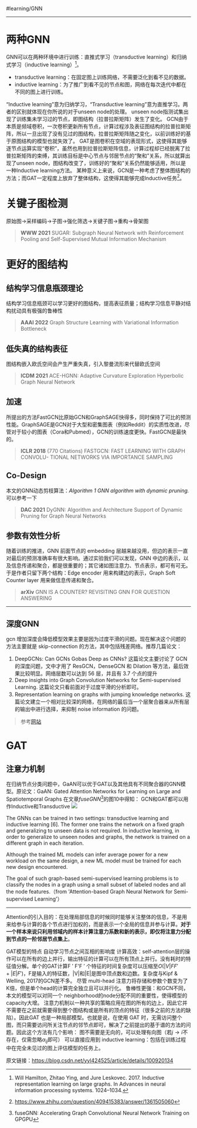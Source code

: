 #learning/GNN 

---
# 两种GNN
GNN可以在两种环境中进行训练：直推式学习（transductive learning）和归纳式学习（inductive learning）[^1]。
- transductive learning：在固定图上训练网络，不需要泛化到看不见的数据。
- inductive learning：为了推广到看不见的节点和图，网络在每次迭代中都在不同的图上进行训练。


[^1]:Will Hamilton, Zhitao Ying, and Jure Leskovec. 2017. Inductive representation learning on large graphs. In Advances in neural information processing systems. 1024–1034.

“Inductive learning”意为归纳学习，“Transductive learning”意为直推学习。两者的区别就体现在你所说的对于unseen node的处理。
unseen node指测试集出现了训练集未学习过的节点，即图结构（拉普拉斯矩阵）发生了变化。
GCN由于本质是频域卷积，一次卷积更新所有节点，计算过程涉及表征图结构的拉普拉斯矩阵，所以一旦出现了没有见过的图结构，拉普拉斯矩阵随之变化，以前训练好的基于原图结构的模型也就失效了。
GAT是图卷积在空域的表现形式，这使得其能够逐节点运算实现“卷积”，虽然也用到拉普拉斯矩阵信息，计算过程却已经脱离了拉普拉斯矩阵的束缚，其训练目标是中心节点与邻居节点的“聚和”关系，所以就算出现了unseen node，图结构改变了，训练好的“聚和”关系仍然能够适用，所以是一种Inductive learning方法。
某种意义上来说，GCN是一种考虑了整体图结构的方法；而GAT一定程度上放弃了整体结构，这使得其能够完成Inductive任务[^2]。 

[^2]: https://www.zhihu.com/question/409415383/answer/1361505060  

# 关键子图检测
原始图→采样编码→子图→强化筛选→关键子图→重构→骨架图

>**WWW 2021**
>SUGAR: Subgraph Neural Network with Reinforcement Pooling and Self-Supervised Mutual Information Mechanism

# 更好的图结构
## 结构学习信息瓶颈理论
结构学习信息瓶颈可以学习更好的图结构，提高表征质量；结构学习信息平静对结构扰动具有极强的鲁棒性
>**AAAI 2022**
>Graph Structure Learning with Variational Information Bottleneck

## 低失真的结构表征
图结构嵌入欧氏空间会产生严重失真，引入黎曼流形来代替欧氏空间
>**ICDM 2021**
>ACE-HGNN: Adaptive Curvature Exploration Hyperbolic Graph Neural Network

## 加速
所提出的方法FastGCN比原始GCN和GraphSAGE快得多，同时保持了可比的预测性能。GraphSAGE是GCN对于大型和密集图表（例如Reddit）的实质性改进，尽管对于较小的图表（Cora和Pubmed），GCN的训练速度更快。FastGCN是最快的。
>**ICLR 2018** (770 Citations)
>FASTGCN: FAST LEARNING WITH GRAPH CONVOLU- TIONAL NETWORKS VIA IMPORTANCE SAMPLING

## Co-Design
本文的GNN动态剪枝算法：*Algorithm 1 GNN algorithm with dynamic pruning.* 可以参考一下
>**DAC 2021**
>DyGNN: Algorithm and Architecture Support of Dynamic Pruning for Graph Neural Networks

## 参数有效性分析
随着训练的推进，GNN 前面节点的 embedding 层越来越没用，但边的表示一直对最后的预测准确率有很大影响。通过实验我们可以发现，GNN 中边的表示，以及信息传递和聚合，都是很重要的；其它诸如图注意力、节点表示，都可有可无。于是作者只留下两个结构：Edge encoder 用来构建边的表示，Graph Soft Counter layer 用来做信息传递和聚合。
>**arXiv**
>GNN IS A COUNTER? REVISITING GNN FOR QUESTION ANSWERING

---

## 深度GNN
gcn 增加深度会降低模型效果主要是因为过度平滑的问题。现在解决这个问题的方法主要就是 skip-connection 的方法，其中包括残差网络。推荐几篇论文：
1. DeepGCNs: Can GCNs Gobas Deep as CNNs? 这篇论文主要讨论了 GCN 的深度问题，文中才用了 ResGCN，DenseGCN 和 Dilation 等方法，最后效果比较明显。网络层数可以达到 56 层，并且有 3.7 个点的提升
2. Deep insights into Graph Convolution Networks for Semi-supervised Learning. 这篇论文只看前面对于过度平滑的分析即可。
3. Representation learning on graphs with jumping knowledge networks. 这篇论文建立一个相对比较深的网络，在网络的最后当一个层聚合器来从所有层的输出中进行选择，来抑制 noise information 的问题。

> 参考[网站](https://www.codetd.com/article/11303197)

# GAT
## 注意力机制
在归纳节点分类问题中，GaAN可以优于GAT以及其他具有不同聚合器的GNN模型。原论文：GaAN: Gated Attention Networks for Learning on Large and Spatiotemporal Graphs
在文章*fuseGNN*[^3]的图10中得知：
GCN和GAT都可以用作Inductive和Transductive
![](https://zjpimage.oss-cn-qingdao.aliyuncs.com/GCN%E5%92%8CGAT%E9%83%BD%E5%8F%AF%E4%BB%A5%E7%94%A8%E4%BD%9CInductive%E5%92%8CTransductive.png)

[^3]:fuseGNN: Accelerating Graph Convolutional Neural Network Training on GPGPU




The GNNs can be trained in two settings: transductive learning and inductive learning [6]. The former one trains the network on a fixed graph and generalizing to unseen data is not required. In inductive learning, in order to generalize to unseen nodes and graphs, the network is trained on a different graph in each iteration.

Although the trained ML models can infer average power for a new workload on the same design, a new ML model must be trained for each new design encountered.

The goal of such graph-based semi-supervised learning problems is to classify the nodes in a graph using a small subset of labeled nodes and all the node features.（from 'Attention-based Graph Neural Network for Semi-supervised Learning'）

---

Attention的引入目的：在处理局部信息的时候同时能够关注整体的信息，不是用来给参与计算的各个节点进行加权的，而是表示一个全局的信息并参与计算。**对于一个样本来说只利用邻域内的样本计算注意力系数和新的表示，即仅将注意力分配到节点的一阶邻居节点集上**。


GAT模型的特点
自动学习节点之间互相的影响度
计算高效：self-attention层的操作可以在所有的边上并行，输出特征的计算可以在所有顶点上并行。没有耗时的特征值分解。单个的GAT计算F ′ F'F 
′
 个特征的时间复杂度可以压缩至$O(|V|FF'+|E|F')$，F是输入的特征数，|V|和|E|是图中顶点数和边数。复杂度与Kipf & Welling, 2017的GCN差不多。
尽管 multi-head 注意力将存储和参数个数变为了K倍，但是单个head的计算完全独立且可以并行化。
鲁棒性更强：和GCN不同，本文的模型可以对同一个 neighborhood的node分配不同的重要性，使得模型的capacity大增。
注意力机制以一种共享的策略应用在图的所有的边上，因此它并不需要在之前就需要得到整个图结构或是所有的顶点的特征（很多之前的方法的缺陷）。因此GAT 也是一种局部模型。也就是说，在使用 GAT 时，无需访问整个图，而只需要访问所关注节点的邻节点即可，解决了之前提出的基于谱的方法的问题。因此这个方法有几个影响：
图不需要是无向的，可以处理有向图（若$j\to i$不存在，仅需忽略$\alpha_{ij}$即可）
可以直接应用到 inductive learning：包括在训练过程中在完全未见过的图上评估模型的任务上。

原文链接：https://blog.csdn.net/yyl424525/article/details/100920134